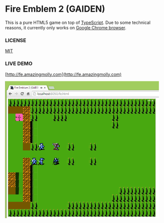 # Fire Emblem 2 (GAIDEN)

This is a pure HTML5 game on top of [TypeScript](http://www.typescriptlang.org). Due to some technical reasons, it currently only works on [Google Chrome browser](http://www.google.com/chrome).

### LICENSE ###
[MIT](https://github.com/amazingmolly/fireemblem/blob/master/LICENSE)

### LIVE DEMO ###
[http://fe.amazingmolly.com](http://fe.amazingmolly.com)

![](https://raw.githubusercontent.com/amazingmolly/fireemblem/master/snapshot/fe.capture.png)
